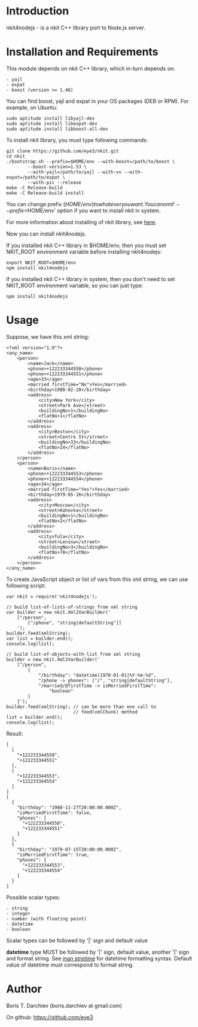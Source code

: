 # Introduction

nkit4nodejs - is a nkit C++ library port to Node.js server.

# Installation and Requirements

This module depends on nkit C++ library, which in-turn depends on:

    - yajl
    - expat
    - boost (version >= 1.46)

You can find boost, yajl and expat in your OS packages (DEB or RPM).
For example, on Ubuntu:

    sudo aptitude install libyajl-dev
    sudo aptitude install libexpat-dev
    sudo aptitude install libboost-all-dev

To install nkit library, you must type following commands:

    git clone https://github.com/eye3/nkit.git
    cd nkit
    ./bootstrap.sh --prefix=$HOME/env --with-boost=/path/to/boost \
            --boost-version=1.53 \
            --with-yajl=/path/to/yajl --with-vx --with-expat=/path/to/expat \
            --with-pic --release
    make -C Release-build
    make -C Release-build install

You can change prefix ($HOME/env) to whatever you want.
You can omit '--prefix=$HOME/env' option if you want to install nkit in system.

For more information about installing of nkit library, see [here](https://github.com/eye3/nkit).

Now you can install nkit4nodejs.

If you installed nkit C++ library in $HOME/env, then you must set NKIT_ROOT
environment variable before installing nkit4nodejs:

    export NKIT_ROOT=$HOME/env
    npm install nkit4nodejs

If you installed nkit C++ library in system, then you don't need to set
NKIT_ROOT environment variable, so you can just type:

    npm install nkit4nodejs

# Usage

Suppose, we have this xml string:

    <?xml version="1.0"?>
    <any_name>
        <person>
            <name>Jack</name>
            <phone>+122233344550</phone>
            <phone>+122233344551</phone>
            <age>33</age>
            <married firstTime="No">Yes</married>
            <birthday>1980-02-28</birthday>
            <address>
                <city>New York</city>
                <street>Park Ave</street>
                <buildingNo>1</buildingNo>
                <flatNo>1</flatNo>
            </address>
            <address>
                <city>Boston</city>
                <street>Centre St</street>
                <buildingNo>33</buildingNo>
                <flatNo>24</flatNo>
            </address>
        </person>
        <person>
            <name>Boris</name>
            <phone>+122233344553</phone>
            <phone>+122233344554</phone>
            <age>34</age>
            <married firstTime="Yes">Yes</married>
            <birthday>1979-05-16</birthday>
            <address>
                <city>Moscow</city>
                <street>Kahovka</street>
                <buildingNo>1</buildingNo>
                <flatNo>2</flatNo>
            </address>
            <address>
                <city>Tula</city>
                <street>Lenina</street>
                <buildingNo>3</buildingNo>
                <flatNo>78</flatNo>
            </address>
        </person>
    </any_name>

To create JavaScript object or list of vars from this xml string, we can use 
following script:

    var nkit = require('nkit4nodejs');
    
    // build list-of-lists-of-strings from xml string
    var builder = new nkit.Xml2VarBuilder('
        ["/person",
            ["/phone", "string|defaultString"]]
        ');
    builder.feed(xmlString);
    var list = builder.end();
    console.log(list);
    
    // build list-of-objects-with-list from xml string
    builder = new nkit.Xml2VarBuilder('
        ["/person",
            {
                "/birthday": "datetime|1970-01-01|%Y-%m-%d",
                "/phone -> phones": ["/", "string|defaultString"],
                "/married/@firstTime -> isMerriedFirstTime":
                    "boolean"
            }
        ]');
    builder.feed(xmlString); // can be more than one call to
                             // feed(xmlChunk) method
    list = builder.end();
    console.log(list);

Result:

    [
      [
        "+122233344550",
        "+122233344551"
      ],
      [
        "+122233344553",
        "+122233344554"
      ]
    ]
    [
      {
        "birthday": "1980-11-27T20:00:00.000Z",
        "isMerriedFirstTime": false,
        "phones": [
          "+122233344550",
          "+122233344551"
        ]
      },
      {
        "birthday": "1979-07-15T20:00:00.000Z",
        "isMerriedFirstTime": true,
        "phones": [
          "+122233344553",
          "+122233344554"
        ]
      }
    ]


Possible scalar types:

    - string
    - integer
    - number (with floating point)
    - datetime
    - boolean
    
Scalar types can be followed by '|' sign and default value

**datetime** type MUST be followed by '|' sign, default value,
another '|' sign and format string. See 
[man strptime](http://linux.die.net/man/3/strptime) for datetime formatting
syntax. Default value of datetime must correspond to format string.

# Author

Boris T. Darchiev (boris.darchiev at gmail.com)

On github: https://github.com/eye3
